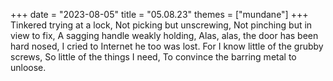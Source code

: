 +++
date = "2023-08-05"
title = "05.08.23"
themes = ["mundane"]
+++
Tinkered trying at a lock,
Not picking but unscrewing,
Not pinching but in view to fix,
A sagging handle weakly holding,
Alas, alas, the door has been hard nosed,
I cried to Internet he too was lost.
For I know little of the grubby screws,
So little of the things I need,
To convince the barring metal to unloose.
